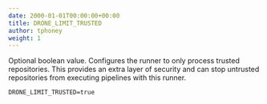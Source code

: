 ```yaml
---
date: 2000-01-01T00:00:00+00:00
title: DRONE_LIMIT_TRUSTED
author: tphoney
weight: 1
---
```


Optional boolean value. Configures the runner to only process trusted repositories. This provides an extra layer of security and can stop untrusted repositories from executing pipelines with this runner.

```
DRONE_LIMIT_TRUSTED=true
```